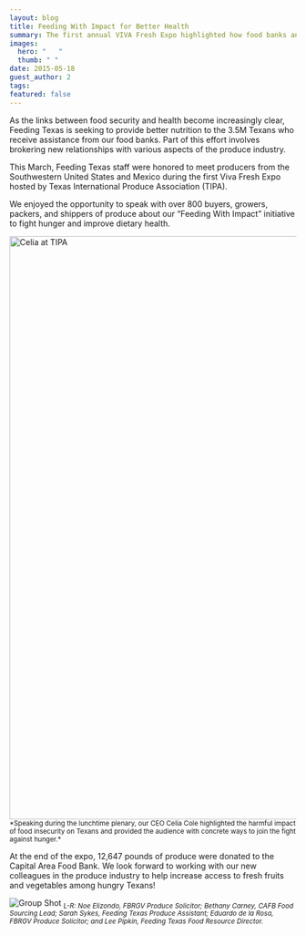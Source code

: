 ```yaml
---
layout: blog
title: Feeding With Impact for Better Health
summary: The first annual VIVA Fresh Expo highlighted how food banks and the produce industry can work together. 
images: 
  hero: "	"
  thumb: " "
date: 2015-05-18
guest_author: 2
tags: 
featured: false
---
```

As the links between food security and health become increasingly clear, Feeding Texas is seeking to provide better nutrition to the 3.5M Texans who receive assistance from our food banks. Part of this effort involves brokering new relationships with various aspects of the produce industry. 

This March, Feeding Texas staff were honored to meet producers from the Southwestern United States and Mexico during the first Viva Fresh Expo hosted by Texas International Produce Association (TIPA).  

We enjoyed the opportunity to speak with over 800 buyers, growers, packers, and shippers of produce about our “Feeding With Impact” initiative to fight hunger and improve dietary health. 

<img src="https://s3-us-west-2.amazonaws.com/assets.feedingtexas.org/images/posts/Celia-TIPA.jpg" alt="Celia at TIPA" width="1024x"> 
<sub>*Speaking during the lunchtime plenary, our CEO Celia Cole highlighted the harmful impact of food insecurity on Texans and provided the audience with concrete ways to join the fight against hunger.*</sub> 

At the end of the expo, 12,647 pounds of produce were donated to the Capital Area Food Bank. We look forward to working with our new colleagues in the produce industry to help increase access to fresh fruits and vegetables among hungry Texans!

![Group Shot](https://s3-us-west-2.amazonaws.com/assets.feedingtexas.org/images/posts/Group-Photo-TIPA.jpg)
<sub>*L-R: Noe Elizondo, FBRGV Produce Solicitor; Bethany Carney, CAFB Food Sourcing Lead; Sarah Sykes, Feeding Texas Produce Assistant; Eduardo de la Rosa, FBRGV Produce Solicitor; and Lee Pipkin, Feeding Texas Food Resource Director.*</sub>

